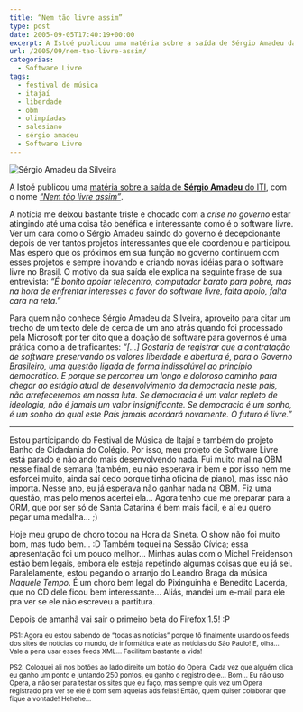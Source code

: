 ```yaml
---
title: “Nem tão livre assim”
type: post
date: 2005-09-05T17:40:19+00:00
excerpt: A Istoé publicou uma matéria sobre a saída de Sérgio Amadeu da Silveira do ITI...
url: /2005/09/nem-tao-livre-assim/
categorias:
  - Software Livre
tags:
  - festival de música
  - itajaí
  - liberdade
  - obm
  - olimpíadas
  - salesiano
  - sérgio amadeu
  - Software Livre
---
```


![Sérgio Amadeu da Silveira](https://static.flickr.com/33/40987282_8060b9dd63_m.jpg)

A Istoé publicou uma [matéria sobre a saída de **Sérgio Amadeu** do ITI][2], com o nome [_“Nem tão livre assim”_][2].

A notícia me deixou bastante triste e chocado com a _crise no governo_ estar atingindo até uma coisa tão benéfica e interessante como é o software livre. Ver um cara como o Sérgio Amadeu saindo do governo é decepcionante depois de ver tantos projetos interessantes que ele coordenou e participou. Mas espero que os próximos em sua função no governo continuem com esses projetos e sempre inovando e criando novas idéias para o software livre no Brasil. O motivo da sua saída ele explica na seguinte frase de sua entrevista: _“É bonito apoiar telecentro, computador barato para pobre, mas na hora de enfrentar interesses a favor do software livre, falta apoio, falta cara na reta.”_

Para quem não conhece Sérgio Amadeu da Silveira, aproveito para citar um trecho de um texto dele de cerca de um ano atrás quando foi processado pela Microsoft por ter dito que a doação de software para governos é uma prática como a de traficantes: _“[…] Gostaria de registrar que a contratação de software preservando os valores liberdade e abertura é, para o Governo Brasileiro, uma questão ligada de forma indissolúvel ao princípio democrático. E porque se percorreu um longo e doloroso caminho para chegar ao estágio atual de desenvolvimento da democracia neste país, não arrefeceremos em nossa luta. Se democracia é um valor repleto de ideologia, não é jamais um valor insignificante. Se democracia é um sonho, é um sonho do qual este País jamais acordará novamente. O futuro é livre.”_

---

Estou participando do Festival de Música de Itajaí e também do projeto Banho de Cidadania do Colégio. Por isso, meu projeto de Software Livre está parado e não ando mais desenvolvendo nada. Fui muito mal na OBM nesse final de semana (também, eu não esperava ir bem e por isso nem me esforcei muito, ainda saí cedo porque tinha oficina de piano), mas isso não importa. Nesse ano, eu já esperava não ganhar nada na OBM. Fiz uma questão, mas pelo menos acertei ela… Agora tenho que me preparar para a ORM, que por ser só de Santa Catarina é bem mais fácil, e aí eu quero pegar uma medalha… ;)

Hoje meu grupo de choro tocou na Hora da Sineta. O show não foi muito bom, mas tudo bem… :D Também toquei na Sessão Cívica; essa apresentação foi um pouco melhor… Minhas aulas com o Michel Freidenson estão bem legais, embora ele esteja repetindo algumas coisas que eu já sei. Paralelamente, estou pegando o arranjo do Leandro Braga da música _Naquele Tempo_. É um choro bem legal do Pixinguinha e Benedito Lacerda, que no CD dele ficou bem interessante… Aliás, mandei um e-mail para ele pra ver se ele não escreveu a partitura.

Depois de amanhã vai sair o primeiro beta do Firefox 1.5! :P

<small>PS1: Agora eu estou sabendo de “todas as notícias” porque tô finalmente usando os feeds dos sites de notícias do mundo, de informática e até as notícias do São Paulo! E, olha… Vale a pena usar esses feeds XML… Facilitam bastante a vida!</small>

<small>PS2: Coloquei ali nos botões ao lado direito um botão do Opera. Cada vez que alguém clica eu ganho um ponto e juntando 250 pontos, eu ganho o registro dele… Bom… Eu não uso Opera, a não ser para testar os sites que eu faço, mas sempre quis vez um Opera registrado pra ver se ele é bom sem aquelas ads feias! Então, quem quiser colaborar que fique a vontade! Hehehe…</small>

[2]: http://www.terra.com.br/istoe/1873/economia/1873_nem_tao_livre_assim.htm
